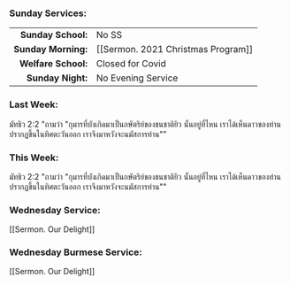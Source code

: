 ### Sunday Services:
| | |
| --:|:-- |
| **Sunday School:**  | No SS |
| **Sunday Morning:** | [[Sermon. 2021 Christmas Program]] |
| **Welfare School:** | Closed for Covid |
| **Sunday Night:**   | No Evening Service |
### Last Week: 
มัทธิว 2:2 "ถามว่า "กุมารที่บังเกิดมาเป็นกษัตริย์ของชนชาติยิว นั้นอยู่ที่ไหน เราได้เห็นดาวของท่านปรากฏขึ้นในทิศตะวันออก เราจึงมาหวังจะนมัสการท่าน""
### This Week:
มัทธิว 2:2 "ถามว่า "กุมารที่บังเกิดมาเป็นกษัตริย์ของชนชาติยิว นั้นอยู่ที่ไหน เราได้เห็นดาวของท่านปรากฏขึ้นในทิศตะวันออก เราจึงมาหวังจะนมัสการท่าน""
### Wednesday Service:
[[Sermon. Our Delight]]
### Wednesday Burmese Service:
[[Sermon. Our Delight]]